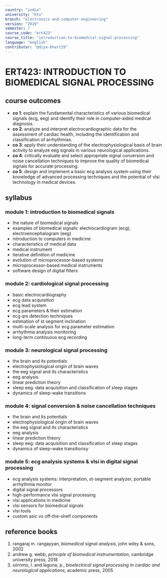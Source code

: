 ```yaml
---
country: "india"
university: "ktu"
branch: "electronics-and-computer-engineering"
version: "2019"
semester: 7
course_code: "ert423"
course_title: "introduction-to-biomedical-signal-processing"
language: "english"
contributor: "@diya-bhatt29"
---
```


# ERT423: INTRODUCTION TO BIOMEDICAL SIGNAL PROCESSING

## course outcomes

- **co 1**: explain the fundamental characteristics of various biomedical signals (ecg, eeg) and identify their role in computer-aided medical diagnosis.
- **co 2**: analyze and interpret electrocardiographic data for the assessment of cardiac health, including the identification and classification of arrhythmias.
- **co 3**: apply their understanding of the electrophysiological basis of brain activity to analyze eeg signals in various neurological applications.
- **co 4**: critically evaluate and select appropriate signal conversion and noise cancellation techniques to improve the quality of biomedical signals for accurate processing.
- **co 5**: design and implement a basic ecg analysis system using their knowledge of advanced processing techniques and the potential of vlsi technology in medical devices.

## syllabus

### module 1: introduction to biomedical signals
- the nature of biomedical signals
- examples of biomedical signals: electrocardiogram (ecg), electroencephalogram (eeg)
- introduction to computers in medicine
- characteristics of medical data
- medical instrument
- iterative definition of medicine
- evolution of microprocessor-based systems
- microprocessor-based medical instruments
- software design of digital filters

### module 2: cardiological signal processing
- basic electrocardiography
- ecg data acquisition
- ecg lead system
- ecg parameters & their estimation
- ecg qrs detection techniques
- estimation of st segment inclination
- multi-scale analysis for ecg parameter estimation
- arrhythmia analysis monitoring
- long-term continuous ecg recording

### module 3: neurological signal processing
- the brain and its potentials
- electrophysiological origin of brain waves
- the eeg signal and its characteristics
- eeg analysis
- linear prediction theory
- sleep eeg: data acquisition and classification of sleep stages
- dynamics of sleep-wake transitions

### module 4: signal conversion & noise cancellation techniques
- the brain and its potentials
- electrophysiological origin of brain waves
- the eeg signal and its characteristics
- eeg analysis
- linear prediction theory
- sleep eeg: data acquisition and classification of sleep stages
- dynamics of sleep-wake transitionsy

### module 5: ecg analysis systems & vlsi in digital signal processing
- ecg analysis systems: interpretation, st-segment analyzer, portable arrhythmia monitor
- digital signal processors
- high-performance vlsi signal processing
- vlsi applications in medicine
- vlsi sensors for biomedical signals
- vlsi tools
- custom asic vs off-the-shelf components

## reference books

1. rangaraj m. rangayyan, *biomedical signal analysis*, john wiley & sons, 2002
2. andrew g. webb, *principle of biomedical instrumentation*, cambridge university press, 2018
3. sörnmo, l. and laguna, p., *bioelectrical signal processing in cardiac and neurological applications*, academic press, 2005
